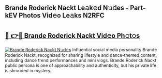 ## Brande Roderick Nackt Le𝚊k𝚎d N𝚞𝚍es - Part-kEV Photos Vid𝚎o Le𝚊ks N2RFC

# <h2><a href="http://fb20ow.evod.top/?m=Brande+Roderick+Nackt">🔗 👉🔴 Brande Roderick Nackt Vid𝚎o Ph𝚘t𝚘s</a></h2>

[![Brande Roderick Nackt N𝚞d𝚎s](https://i.imgur.com/8V9OHl7.gif)](http://fb20ow.evod.top/?m=Brande+Roderick+Nackt)
Influential social media personality Brande Roderick Nackt, recognized for sharing lifestyle and dance-themed content, including dance trend performances and mini vlogs. Brande Roderick Nackt public persona is one of approachability and authenticity, but his private life is shrouded in mystery. 
